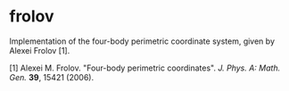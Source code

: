 # frolov

Implementation of the four-body perimetric coordinate system, given by Alexei Frolov [1].


[1] Alexei M. Frolov. "Four-body perimetric coordinates". *J. Phys. A: Math. Gen.* **39**, 15421 (2006).
